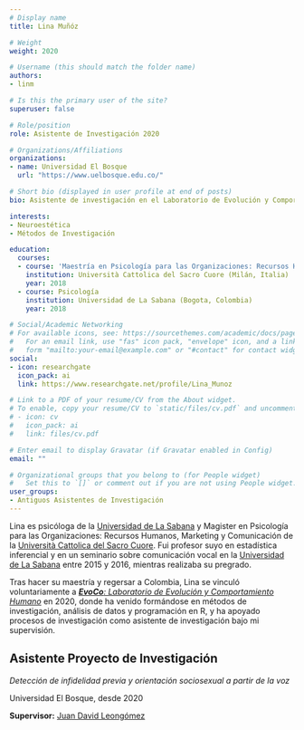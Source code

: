 ```yaml
---
# Display name
title: Lina Muñóz

# Weight
weight: 2020

# Username (this should match the folder name)
authors:
- linm

# Is this the primary user of the site?
superuser: false

# Role/position
role: Asistente de Investigación 2020

# Organizations/Affiliations
organizations:
- name: Universidad El Bosque
  url: "https://www.uelbosque.edu.co/"

# Short bio (displayed in user profile at end of posts)
bio: Asistente de investigación en el Laboratorio de Evolución y Comportamiento Humano desde 2020

interests:
- Neuroestética
- Métodos de Investigación

education:
  courses:
  - course: 'Maestría en Psicología para las Organizaciones: Recursos Humanos, Marketing y Comunicación'
    institution: Università Cattolica del Sacro Cuore (Milán, Italia)
    year: 2018
  - course: Psicología
    institution: Universidad de La Sabana (Bogota, Colombia)
    year: 2018

# Social/Academic Networking
# For available icons, see: https://sourcethemes.com/academic/docs/page-builder/#icons
#   For an email link, use "fas" icon pack, "envelope" icon, and a link in the
#   form "mailto:your-email@example.com" or "#contact" for contact widget.
social:
- icon: researchgate
  icon_pack: ai
  link: https://www.researchgate.net/profile/Lina_Munoz

# Link to a PDF of your resume/CV from the About widget.
# To enable, copy your resume/CV to `static/files/cv.pdf` and uncomment the lines below.
# - icon: cv
#   icon_pack: ai
#   link: files/cv.pdf

# Enter email to display Gravatar (if Gravatar enabled in Config)
email: ""

# Organizational groups that you belong to (for People widget)
#   Set this to `[]` or comment out if you are not using People widget.
user_groups:
- Antiguos Asistentes de Investigación
---
```


Lina es psicóloga de la [Universidad de La Sabana](https://www.unisabana.edu.co/) y Magister en Psicología para las Organizaciones: Recursos Humanos, Marketing y Comunicación de la [Università Cattolica del Sacro Cuore](https://www.unicatt.it/). Fui profesor suyo en estadística inferencial y en un seminario sobre comunicación vocal en la [Universidad de La Sabana](https://www.unisabana.edu.co/) entre 2015 y 2016, mientras realizaba su pregrado.

Tras hacer su maestría y regersar a Colombia, Lina se vinculó voluntariamente a [***EvoCo**: Laboratorio de Evolución y Comportamiento Humano*](/es/team/) en 2020, donde ha venido formándose en métodos de investigación, análisis de datos y programación en R, y ha apoyado procesos de investigación como asistente de investigación bajo mi supervisión.

## **Asistente Proyecto de Investigación**  

*Detección de infidelidad previa y orientación sociosexual a partir de la voz*

Universidad El Bosque, desde 2020

**Supervisor:** [Juan David Leongómez](/es/#about)
